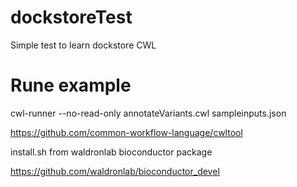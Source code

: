 # dockstoreTest
Simple test to learn dockstore CWL

# Rune example
cwl-runner --no-read-only annotateVariants.cwl sampleinputs.json


https://github.com/common-workflow-language/cwltool

install.sh from waldronlab bioconductor package

https://github.com/waldronlab/bioconductor_devel
